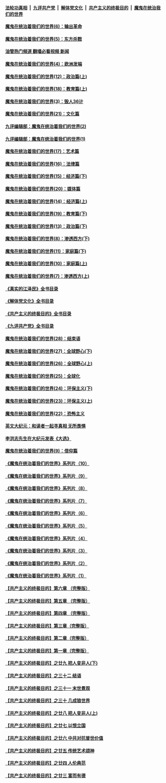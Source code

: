 ####  [法轮功真相](../../../../basic/blob/master/README.md?t=10081701) &nbsp;|&nbsp; [九评共产党](../../../../9ping.md/blob/master/README.md?t=10081701) &nbsp;|&nbsp; [解体党文化](../../../../jtdwh.md/blob/master/README.md?t=10081701)  &nbsp;|&nbsp; [共产主义的终极目的](../../../../gczydzjmd.md/blob/master/README.md?t=10081701) &nbsp;|&nbsp; [魔鬼在统治我们的世界](../../../../mgztzwmdsj.md/blob/master/README.md?t=10081701) 

#### [魔鬼在统治着我们的世界(6)：输出革命](../pages/nsc422/n10421536.md?t=10081701) 

#### [魔鬼在统治着我们的世界(5)：东方杀戮](../pages/nsc422/n10417707.md?t=10081701) 

#### [油管热门频道 翻墙必看视频 新闻](http://209.250.226.216:81/youtube.html?10081701)

#### [魔鬼在统治着我们的世界(4)：欧洲发端](../pages/nsc422/n10414890.md?t=10081701) 

#### [魔鬼在统治着我们的世界(12)：政治篇(上)](../pages/nsc422/n10444576.md?t=10081701) 

#### [魔鬼在统治着我们的世界(18)：教育篇(上)](../pages/nsc422/n10526970.md?t=10081701) 

#### [魔鬼在统治着我们的世界(3)：毁人36计](../pages/nsc422/n10411583.md?t=10081701) 

#### [魔鬼在统治着我们的世界(21)：文化篇](../pages/nsc422/n10597706.md?t=10081701) 

#### [九评编辑部：魔鬼在统治着我们的世界(2)](../pages/nsc422/n10410036.md?t=10081701) 

#### [九评编辑部：魔鬼在统治着我们的世界(1)](../pages/nsc422/n10406825.md?t=10081701) 

#### [魔鬼在统治着我们的世界(17)：艺术篇](../pages/nsc422/n10499093.md?t=10081701) 

#### [魔鬼在统治着我们的世界(16)：法律篇](../pages/nsc422/n10485969.md?t=10081701) 

#### [魔鬼在统治着我们的世界(15)：经济篇(下)](../pages/nsc422/n10469975.md?t=10081701) 

#### [魔鬼在统治着我们的世界(20)：媒体篇](../pages/nsc422/n10586579.md?t=10081701) 

#### [魔鬼在统治着我们的世界(14)：经济篇(上)](../pages/nsc422/n10457370.md?t=10081701) 

#### [魔鬼在统治着我们的世界(19)：教育篇(下)](../pages/nsc422/n10564808.md?t=10081701) 

#### [魔鬼在统治着我们的世界(13)：政治篇(下)](../pages/nsc422/n10448270.md?t=10081701) 

#### [魔鬼在统治着我们的世界(8)：渗透西方(下)](../pages/nsc422/n10429603.md?t=10081701) 

#### [魔鬼在统治着我们的世界(11)：家庭篇(下)](../pages/nsc422/n10440961.md?t=10081701) 

#### [魔鬼在统治着我们的世界(10)：家庭篇(上)](../pages/nsc422/n10435448.md?t=10081701) 

#### [魔鬼在统治着我们的世界(7)：渗透西方(上)](../pages/nsc422/n10426013.md?t=10081701) 

#### [《真实的江泽民》全书目录](../pages/nsc422/n13721399.md?t=10081701) 

#### [《解体党文化》全书目录](../pages/nsc422/n13721157.md?t=10081701) 

#### [《共产主义的终极目的》全书目录](../pages/nsc422/n13721048.md?t=10081701) 

#### [《九评共产党》全书目录](../pages/nsc422/n13708085.md?t=10081701) 

#### [魔鬼在统治着我们的世界(28)：结束语](../pages/nsc422/n10936246.md?t=10081701) 

#### [魔鬼在统治着我们的世界(27)：全球野心(下)](../pages/nsc422/n10928319.md?t=10081701) 

#### [魔鬼在统治着我们的世界(26)：全球野心(上)](../pages/nsc422/n10900318.md?t=10081701) 

#### [魔鬼在统治着我们的世界(25)：全球化](../pages/nsc422/n10788205.md?t=10081701) 

#### [魔鬼在统治着我们的世界(24)：环保主义(下)](../pages/nsc422/n10695307.md?t=10081701) 

#### [魔鬼在统治着我们的世界(23)：环保主义(上)](../pages/nsc422/n10688613.md?t=10081701) 

#### [魔鬼在统治着我们的世界(22)：恐怖主义](../pages/nsc422/n10614727.md?t=10081701) 

#### [英文大纪元：和读者一起寻真相 无所畏惧](../pages/nsc422/n12542027.md?t=10081701) 

#### [李洪志先生在大纪元发表《大选》](../pages/nsc422/n12534746.md?t=10081701) 

#### [魔鬼在统治着我们的世界(9)：信仰篇](../pages/nsc422/n10432159.md?t=10081701) 

#### [《魔鬼在统治着我们的世界》系列片（10）](../pages/nsc422/n12292670.md?t=10081701) 

#### [《魔鬼在统治着我们的世界》系列片（9）](../pages/nsc422/n12290859.md?t=10081701) 

#### [《魔鬼在统治着我们的世界》系列片（8）](../pages/nsc422/n12287445.md?t=10081701) 

#### [《魔鬼在统治着我们的世界》系列片（7）](../pages/nsc422/n12283425.md?t=10081701) 

#### [《魔鬼在统治着我们的世界》系列片（6）](../pages/nsc422/n12282314.md?t=10081701) 

#### [《魔鬼在统治着我们的世界》系列片（5）](../pages/nsc422/n12281419.md?t=10081701) 

#### [《魔鬼在统治着我们的世界》系列片（4）](../pages/nsc422/n12274024.md?t=10081701) 

#### [《魔鬼在统治着我们的世界》系列片（3）](../pages/nsc422/n12271322.md?t=10081701) 

#### [《魔鬼在统治着我们的世界》系列片（2）](../pages/nsc422/n12269049.md?t=10081701) 

#### [《魔鬼在统治着我们的世界》系列片（1）](../pages/nsc422/n12267575.md?t=10081701) 

#### [【共产主义的终极目的】第六章 （完整版）](../pages/nsc422/n11428913.md?t=10081701) 

#### [【共产主义的终极目的】第五章 （完整版）](../pages/nsc422/n11428912.md?t=10081701) 

#### [【共产主义的终极目的】第四章 （完整版）](../pages/nsc422/n11428907.md?t=10081701) 

#### [【共产主义的终极目的】第三章（完整版）](../pages/nsc422/n11428848.md?t=10081701) 

#### [【共产主义的终极目的】第二章（完整版）](../pages/nsc422/n11428831.md?t=10081701) 

#### [【共产主义的终极目的】第一章（完整版）](../pages/nsc422/n11417651.md?t=10081701) 

#### [【共产主义的终极目的】之廿九 把人变非人(下)](../pages/nsc422/n11344140.md?t=10081701) 

#### [【共产主义的终极目的】之三十二 结语](../pages/nsc422/n11360535.md?t=10081701) 

#### [【共产主义的终极目的】之三十一 末世景观](../pages/nsc422/n11351129.md?t=10081701) 

#### [【共产主义的终极目的】之三十 几成狼世界](../pages/nsc422/n11348280.md?t=10081701) 

#### [【共产主义的终极目的】之廿八 把人变非人(上)](../pages/nsc422/n11340492.md?t=10081701) 

#### [【共产主义的终极目的】之廿七 以恨立国](../pages/nsc422/n11336944.md?t=10081701) 

#### [【共产主义的终极目的】之廿六 中共对抗普世价值](../pages/nsc422/n11324785.md?t=10081701) 

#### [【共产主义的终极目的】之廿五 传统艺术颂神](../pages/nsc422/n11296396.md?t=10081701) 

#### [【共产主义的终极目的】之廿四 人伦典范](../pages/nsc422/n11296397.md?t=10081701) 

#### [【共产主义的终极目的】之廿三 富而有德](../pages/nsc422/n11283598.md?t=10081701) 

<img src='http://gfw-breaker.win/goodnews/indexes/nsc422.md' width='0px' height='0px'/>

